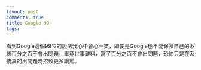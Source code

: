 ```yaml
---
layout: post
comments: true
title: Google 99
tags: 
---
```

看到Google這個99%的說法我心中會心一笑，即使是Google也不能保證自己的系統百分之百不會出問題，畢竟世事難料，寫了百分之百不會出問題，恐怕只是在系統真的出問題時招致更多謾罵。

